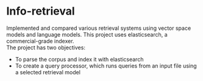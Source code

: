 # Info-retrieval
Implemented and compared various retrieval systems using vector space models and language models.
This project uses elasticsearch, a commercial-grade indexer.  
The project has two objectives:
* To parse the corpus and index it with elasticsearch
* To create a query processor, which runs queries from an input file using a selected retrieval model
